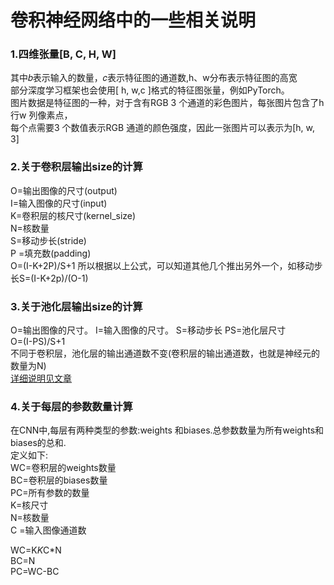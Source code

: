 # 卷积神经网络中的一些相关说明
### 1.四维张量[B, C, H, W]  
其中𝑏表示输入的数量，𝑐表示特征图的通道数,h、w分布表示特征图的高宽  
部分深度学习框架也会使用[ h, w,c ]格式的特征图张量，例如PyTorch。    
图片数据是特征图的一种，对于含有RGB 3 个通道的彩色图片，每张图片包含了h 行w 列像素点，  
每个点需要3 个数值表示RGB 通道的颜色强度，因此一张图片可以表示为[h, w, 3]  
### 2.关于卷积层输出size的计算
O=输出图像的尺寸(output)  
I=输入图像的尺寸(input)  
K=卷积层的核尺寸(kernel_size)  
N=核数量  
S=移动步长(stride)  
P =填充数(padding)  
O=(I-K+2P)/S+1
所以根据以上公式，可以知道其他几个推出另外一个，如移动步长S=(I-K+2p)/(O-1)
### 3.关于池化层输出size的计算
O=输出图像的尺寸。
I=输入图像的尺寸。
S=移动步长
PS=池化层尺寸  
O=(I-PS)/S+1  
不同于卷积层，池化层的输出通道数不变(卷积层的输出通道数，也就是神经元的数量为N)  
[详细说明见文章](https://zhuanlan.zhihu.com/p/414328961#:~:text=K%3D%E5%8D%B7%E7%A7%AF%E5%B1%82%E7%9A%84%E6%A0%B8%E5%B0%BA%E5%AF%B8%20N%3D%E6%A0%B8%E6%95%B0%E9%87%8F%20S%3D%E7%A7%BB%E5%8A%A8%E6%AD%A5%E9%95%BF%20P%20%3D%E5%A1%AB%E5%85%85%E6%95%B0,%E8%BE%93%E5%87%BA%E5%9B%BE%E5%83%8F%E5%B0%BA%E5%AF%B8%E7%9A%84%E8%AE%A1%E7%AE%97%E5%85%AC%E5%BC%8F%E5%A6%82%E4%B8%8B%EF%BC%9A%20%E8%BE%93%E5%87%BA%E5%9B%BE%E5%83%8F%E7%9A%84%E9%80%9A%E9%81%93%E6%95%B0%E7%AD%89%E4%BA%8E%E6%A0%B8%E6%95%B0%E9%87%8FN%E3%80%82%20%E7%A4%BA%E4%BE%8B%EF%BC%9AAlexNet%E4%B8%AD%E8%BE%93%E5%85%A5%E5%9B%BE%E5%83%8F%E7%9A%84%E5%B0%BA%E5%AF%B8%E4%B8%BA227%2A227%2A3.%E7%AC%AC%E4%B8%80%E4%B8%AA%E5%8D%B7%E7%A7%AF%E5%B1%82%E6%9C%8996%E4%B8%AA%E5%B0%BA%E5%AF%B8%E4%B8%BA11%2A11%2A3%E7%9A%84%E6%A0%B8%E3%80%82%20%E6%AD%A5%E9%95%BF%E4%B8%BA4%EF%BC%8C%E5%A1%AB%E5%85%85%E4%B8%BA0.%20%E8%BE%93%E5%87%BA%E7%9A%84%E5%9B%BE%E5%83%8F%E4%B8%BA55%2A55%2A96%EF%BC%88%E6%AF%8F%E4%B8%AA%E6%A0%B8%E5%AF%B9%E5%BA%941%E4%B8%AA%E9%80%9A%E9%81%93%EF%BC%89%E3%80%82)  
### 4.关于每层的参数数量计算
在CNN中,每层有两种类型的参数:weights 和biases.总参数数量为所有weights和biases的总和.  
定义如下:  
WC=卷积层的weights数量  
BC=卷积层的biases数量  
PC=所有参数的数量  
K=核尺寸  
N=核数量  
C =输入图像通道数  
  
WC=K*K*C*N  
BC=N  
PC=WC-BC  
